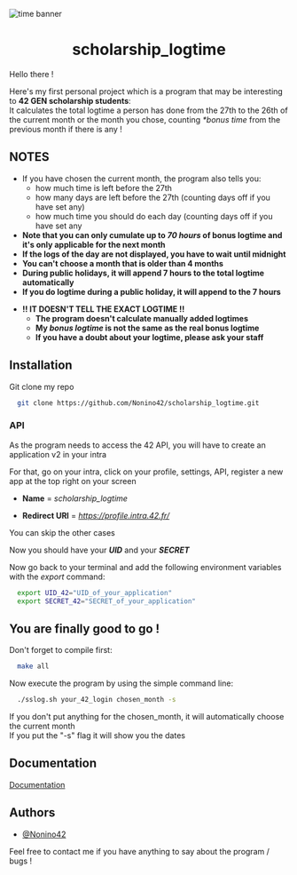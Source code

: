 ![time banner](https://kiwiorthoticservices.com/wp-content/uploads/saving-time-banner.jpg)

<h1 align="center">scholarship_logtime</h1>

Hello there !

Here's my first personal project which is a program that may be interesting to **42 GEN scholarship students**:  
It calculates the total logtime a person has done from the 27th to the 26th of the current month or the month you chose, counting _*bonus time_ from the previous month if there is any !   

## NOTES
   -  If you have chosen the current month, the program also tells you:
      - how much time is left before the 27th
      - how many days are left before the 27th (counting days off if you have set any)
      - how much time you should do each day (counting days off if you have set any
   - **Note that you can only cumulate up to _70 hours_ of bonus logtime and it's only applicable for the next month**
   - **If the logs of the day are not displayed, you have to wait until midnight**
   - **You can't choose a month that is older than 4 months**
   - **During public holidays, it will append 7 hours to the total logtime automatically**
   - **If you do logtime during a public holiday, it will append to the 7 hours**
   
*  **!! IT DOESN'T TELL THE EXACT LOGTIME !!**
   - **The program doesn't calculate manually added logtimes**
   - **My _bonus logtime_ is not the same as the real bonus logtime**
   - **If you have a doubt about your logtime, please ask your staff**

## Installation

Git clone my repo

```bash
  git clone https://github.com/Nonino42/scholarship_logtime.git
```

### API

As the program needs to access the 42 API, you will have to create an application v2 in your intra

For that, go on your intra, click on your profile, settings, API, register a new app at the top right on your screen

- **Name** = _scholarship_logtime_

- **Redirect URI** = _https://profile.intra.42.fr/_

You can skip the other cases

Now you should have your **_UID_** and your **_SECRET_**

Now go back to your terminal and add the following environment variables with the _export_ command:

```bash
  export UID_42="UID_of_your_application"
  export SECRET_42="SECRET_of_your_application"
```
## You are finally good to go !

Don't forget to compile first:

```bash
  make all
```

Now execute the program by using the simple command line:

```bash
  ./sslog.sh your_42_login chosen_month -s
```

If you don't put anything for the chosen_month, it will automatically choose the current month  
If you put the "-s" flag it will show you the dates

## Documentation

[Documentation](https://api.intra.42.fr/apidoc/guides/getting_started)


## Authors

- [@Nonino42](https://www.github.com/Nonino42)

Feel free to contact me if you have anything to say about the program / bugs !
